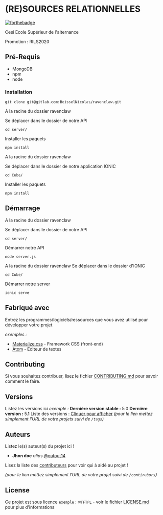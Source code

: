 # (RE)SOURCES RELATIONNELLES
[![forthebadge](https://forthebadge.com/images/badges/built-with-love.svg)](https://forthebadge.com)

Cesi Ecole Supérieur de l'alternance

Promotion : RILS2020

## Pré-Requis

 - MongoDB
 - npm
 - node

### Installation
```
git clone git@gitlab.com:BoisselNicolas/ravenclaw.git
```

A la racine du dossier ravenclaw

Se déplacer dans le dossier de notre API

```
cd server/
```
Installer les paquets
```
npm install
```
A la racine du dossier ravenclaw

Se déplacer dans le dossier de notre application IONIC
```
cd Cube/
```
Installer les paquets
```
npm install
```

## Démarrage
A la racine du dossier ravenclaw

Se déplacer dans le dossier de notre API

```
cd server/
```
Démarrer notre API
```
node server.js
```
A la racine du dossier ravenclaw
Se déplacer dans le dossier d'IONIC
```
cd Cube/
```
Démarrer notre server
```
ionic serve
```

## Fabriqué avec

Entrez les programmes/logiciels/ressources que vous avez utilisé pour développer votre projet

_exemples :_
* [Materialize.css](http://materializecss.com) - Framework CSS (front-end)
* [Atom](https://atom.io/) - Editeur de textes

## Contributing

Si vous souhaitez contribuer, lisez le fichier [CONTRIBUTING.md](https://example.org) pour savoir comment le faire.

## Versions
Listez les versions ici 
_exemple :_
**Dernière version stable :** 5.0
**Dernière version :** 5.1
Liste des versions : [Cliquer pour afficher](https://github.com/your/project-name/tags)
_(pour le lien mettez simplement l'URL de votre projets suivi de ``/tags``)_

## Auteurs
Listez le(s) auteur(s) du projet ici !
* **Jhon doe** _alias_ [@outout14](https://github.com/outout14)

Lisez la liste des [contributeurs](https://github.com/your/project/contributors) pour voir qui à aidé au projet !

_(pour le lien mettez simplement l'URL de votre projet suivi de ``/contirubors``)_

## License

Ce projet est sous licence ``exemple: WTFTPL`` - voir le fichier [LICENSE.md](LICENSE.md) pour plus d'informations

